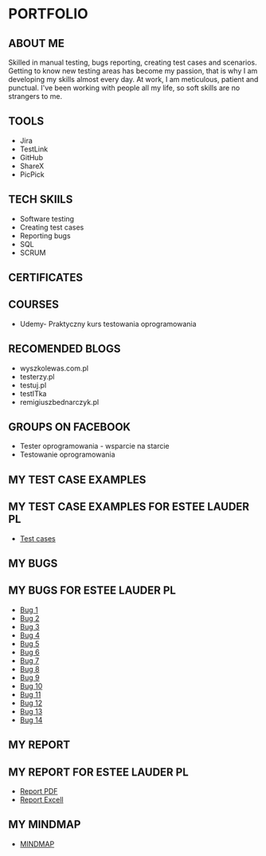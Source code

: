 # PORTFOLIO
## ABOUT ME
Skilled in manual testing, bugs reporting, creating test cases and scenarios. 
Getting to know new testing areas has become my passion, that is why I am developing my skills almost every day. 
At work, I am meticulous, patient and punctual. I've been working with people all my life, so soft skills are no strangers to me. 
## TOOLS
* Jira
* TestLink
* GitHub
* ShareX
* PicPick
## TECH SKIILS
* Software testing
* Creating test cases
* Reporting bugs
* SQL
* SCRUM
## CERTIFICATES
## COURSES
* Udemy- Praktyczny kurs testowania oprogramowania
## RECOMENDED BLOGS
* wyszkolewas.com.pl
* testerzy.pl
* testuj.pl
* testITka
* remigiuszbednarczyk.pl
## GROUPS ON FACEBOOK
* Tester oprogramowania - wsparcie na starcie
* Testowanie oprogramowania
## MY TEST CASE EXAMPLES
## MY TEST CASE EXAMPLES FOR ESTEE LAUDER PL
* [Test cases](https://drive.google.com/file/d/17PvUqvdjCEroa1VISGBfrkSGMi7PK81s/view?usp=sharing)
## MY BUGS
## MY BUGS FOR ESTEE LAUDER PL
* [Bug 1](https://docs.google.com/document/d/19awpN1emttOc5dH2DGAg5kq1d9kHQFvT/edit?usp=sharing&ouid=112541277277275762283&rtpof=true&sd=true)
* [Bug 2](https://docs.google.com/document/d/1P7ZIDPPUjfi-Lm6VNkFRMOfSyjva0PBH/edit?usp=sharing&ouid=112541277277275762283&rtpof=true&sd=true)
* [Bug 3](https://docs.google.com/document/d/1JHQZQIy22gH31FWpY_oeBytFvwoeJVnd/edit?usp=sharing&ouid=112541277277275762283&rtpof=true&sd=true)
* [Bug 4](https://docs.google.com/document/d/1wBQGwdp7xVM83QmNVweYYC0utMA_-7_b/edit?usp=sharing&ouid=112541277277275762283&rtpof=true&sd=true)
* [Bug 5](https://docs.google.com/document/d/1BBeg5pak5FdfVR6C1Eni4wmFrYBWdXZ5/edit?usp=sharing&ouid=112541277277275762283&rtpof=true&sd=true)
* [Bug 6](https://docs.google.com/document/d/1tfTfL86iu85VQ1wa2Srebn7G2OgERFpj/edit?usp=sharing&ouid=112541277277275762283&rtpof=true&sd=true)
* [Bug 7](https://docs.google.com/document/d/1xFiWduTZmv1fEFFAbww7R_AGul6YItf8/edit?usp=sharing&ouid=112541277277275762283&rtpof=true&sd=true)
* [Bug 8](https://docs.google.com/document/d/1hmXJea-wP4VP3gchQn2Qa4kPOxFyzGzK/edit?usp=sharing&ouid=112541277277275762283&rtpof=true&sd=true)
* [Bug 9](https://docs.google.com/document/d/1Pl2EsQgbQjSa4Q_w2Ww4H8d3rB1vnt8F/edit?usp=sharing&ouid=112541277277275762283&rtpof=true&sd=true)
* [Bug 10](https://docs.google.com/document/d/15eBg2D_TSRRhYfAF2QaEO1K-kUaBySUy/edit?usp=sharing&ouid=112541277277275762283&rtpof=true&sd=true)
* [Bug 11](https://docs.google.com/document/d/1Ha0e-aFHWW2CmLasV5jEfCrBDO2DXmGu/edit?usp=sharing&ouid=112541277277275762283&rtpof=true&sd=true)
* [Bug 12](https://docs.google.com/document/d/1WqNJ8lLCufUFVIcLI-UWM4JcRmi_uVL1/edit?usp=sharing&ouid=112541277277275762283&rtpof=true&sd=true)
* [Bug 13](https://docs.google.com/document/d/1YJcnx_3vgzd8JsmQ65eIoYD5rrAy-i0B/edit?usp=sharing&ouid=112541277277275762283&rtpof=true&sd=true)
* [Bug 14](https://docs.google.com/document/d/13dZiLAUYTFKUAHGoOBLjMlrLJBZXu5_E/edit?usp=sharing&ouid=112541277277275762283&rtpof=true&sd=true)
## MY REPORT
## MY REPORT FOR ESTEE LAUDER PL
* [Report PDF](https://drive.google.com/file/d/18m9ygGXnWC6EOYCQAx9BrGCkVZgDXTYT/view?usp=sharing)
* [Report Excell](https://docs.google.com/spreadsheets/d/1DJKx39dlK4kgiWNtt8MRg43yN-PgAOOV/edit?usp=sharing&ouid=112541277277275762283&rtpof=true&sd=true)
## MY MINDMAP
* [MINDMAP](https://miro.com/app/board/uXjVP6Zd0Ug=/?share_link_id=212914043563)

